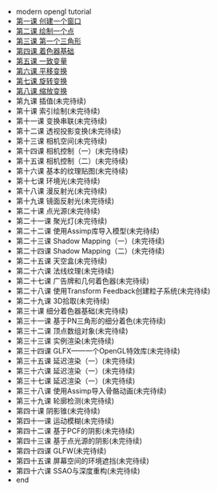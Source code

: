 - modern opengl tutorial  
 - [第一课 创建一个窗口](tutorial1.md)
 - [第二课 绘制一个点](tutorial2.md)
 - [第三课 第一个三角形](tutorial3.md)
 - [第四课 着色器基础](tutorial4.md)
 - [第五课 一致变量](tutorial5.md)
 - [第六课 平移变换](tutorial6.md)
 - [第七课 旋转变换](tutorial7.md)
 - [第八课 缩放变换](tutorial8.md)
 - 第九课 插值(未完待续)
 - 第十课 索引绘制(未完待续)
 - 第十一课 变换串联(未完待续)
 - 第十二课 透视投影变换(未完待续)
 - 第十三课 相机空间(未完待续)
 - 第十四课 相机控制（一）(未完待续)
 - 第十五课 相机控制（二）(未完待续)
 - 第十六课 基本的纹理贴图(未完待续)
 - 第十七课 环境光(未完待续)
 - 第十八课 漫反射光(未完待续)
 - 第十九课 镜面反射光(未完待续)
 - 第二十课 点光源(未完待续)
 - 第二十一课 聚光灯(未完待续)
 - 第二十二课 使用Assimp库导入模型(未完待续)
 - 第二十三课 Shadow Mapping（一）(未完待续)
 - 第二十四课 Shadow Mapping（二）(未完待续)
 - 第二十五课 天空盒(未完待续)
 - 第二十六课 法线纹理(未完待续)
 - 第二十七课 广告牌和几何着色器(未完待续)
 - 第二十八课 使用Transform Feedback创建粒子系统(未完待续)
 - 第二十九课 3D拾取(未完待续)
 - 第三十课 细分着色器基础(未完待续)
 - 第三十一课 基于PN三角形的细分着色(未完待续)
 - 第三十二课 顶点数组对象(未完待续)
 - 第三十三课 实例渲染(未完待续)
 - 第三十四课 GLFX——一个OpenGL特效库(未完待续)
 - 第三十五课 延迟渲染（一）(未完待续)
 - 第三十六课 延迟渲染（一）(未完待续)
 - 第三十七课 延迟渲染（一）(未完待续)
 - 第三十八课 使用Assimp导入骨骼动画(未完待续)
 - 第三十九课 轮廓检测(未完待续)
 - 第四十课 阴影锥(未完待续)
 - 第四十一课 运动模糊(未完待续)
 - 第四十二课 基于PCF的阴影(未完待续)
 - 第四十三课 基于点光源的阴影(未完待续)
 - 第四十四课 GLFW(未完待续)
 - 第四十五课 屏幕空间的环境遮挡(未完待续)
 - 第四十六课 SSAO与深度重构(未完待续)
- end 
 
